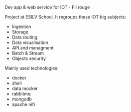 Dev app & web service for IOT - Fil rouge

Project at ESILV School.
It regroups these IOT big subjects:
- Ingestion
- Storage
- Data routing
- Data visualisation
- API and managment
- Batch & Stream
- Objects security

Mainly used technologies:
- docker
- shell
- data mocker
- rabbitmq
- mongodb
- apache nifi


